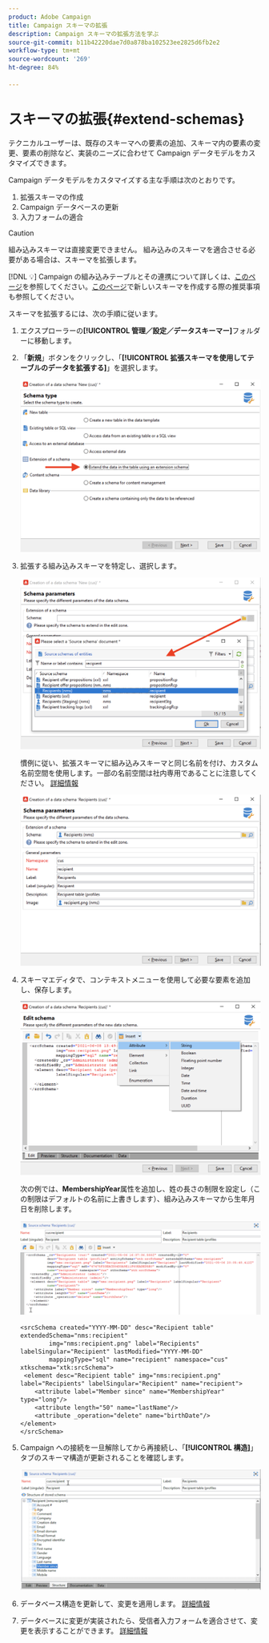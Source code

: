 ```yaml
---
product: Adobe Campaign
title: Campaign スキーマの拡張
description: Campaign スキーマの拡張方法を学ぶ
source-git-commit: b11b42220dae7d0a878ba102523ee2825d6fb2e2
workflow-type: tm+mt
source-wordcount: '269'
ht-degree: 84%

---
```


# スキーマの拡張{#extend-schemas}

テクニカルユーザーは、既存のスキーマへの要素の追加、スキーマ内の要素の変更、要素の削除など、実装のニーズに合わせて Campaign データモデルをカスタマイズできます。

Campaign データモデルをカスタマイズする主な手順は次のとおりです。

1. 拡張スキーマの作成
1. Campaign データベースの更新
1. 入力フォームの適合

>[!CAUTION]
>組み込みスキーマは直接変更できません。 組み込みのスキーマを適合させる必要がある場合は、スキーマを拡張します。

[!DNL :bulb:] Campaign の組み込みテーブルとその連携について詳しくは、[このページ](datamodel.md)を参照してください。[このページ](create-schema.md)で新しいスキーマを作成する際の推奨事項も参照してください。

スキーマを拡張するには、次の手順に従います。

1. エクスプローラーの&#x200B;**[!UICONTROL 管理／設定／データスキーマー]**&#x200B;フォルダーに移動します。
1. 「**新規**」ボタンをクリックし、「**[!UICONTROL 拡張スキーマを使用してテーブルのデータを拡張する]**」を選択します。

   ![](assets/extend-schema-option.png)

1. 拡張する組み込みスキーマを特定し、選択します。

   ![](assets/extend-schema-select.png)

   慣例に従い、拡張スキーマに組み込みスキーマと同じ名前を付け、カスタム名前空間を使用します。一部の名前空間は社内専用であることに注意してください。 [詳細情報](schemas.md#reserved-namespaces)

   ![](assets/extend-schema-validate.png)

1. スキーマエディタで、コンテキストメニューを使用して必要な要素を追加し、保存します。

   ![](assets/extend-schema-edit.png)

   次の例では、**MembershipYear**&#x200B;属性を追加し、姓の長さの制限を設定し（この制限はデフォルトの名前に上書きします）、組み込みスキーマから生年月日を削除します。

   ![](assets/extend-schema-sample.png)

   ```
   <srcSchema created="YYYY-MM-DD" desc="Recipient table" extendedSchema="nms:recipient"
           img="nms:recipient.png" label="Recipients" labelSingular="Recipient" lastModified="YYYY-MM-DD"
           mappingType="sql" name="recipient" namespace="cus" xtkschema="xtk:srcSchema">
    <element desc="Recipient table" img="nms:recipient.png" label="Recipients" labelSingular="Recipient" name="recipient">
       <attribute label="Member since" name="MembershipYear" type="long"/>
       <attribute length="50" name="lastName"/>
       <attribute _operation="delete" name="birthDate"/>
   </element>
   </srcSchema>
   ```

1. Campaign への接続を一旦解除してから再接続し、「**[!UICONTROL 構造]**」タブのスキーマ構造が更新されることを確認します。

   ![](assets/extend-schema-structure.png)

1. データベース構造を更新して、変更を適用します。 [詳細情報](update-database-structure.md)

1. データベースに変更が実装されたら、受信者入力フォームを適合させて、変更を表示することができます。 [詳細情報](forms.md)
